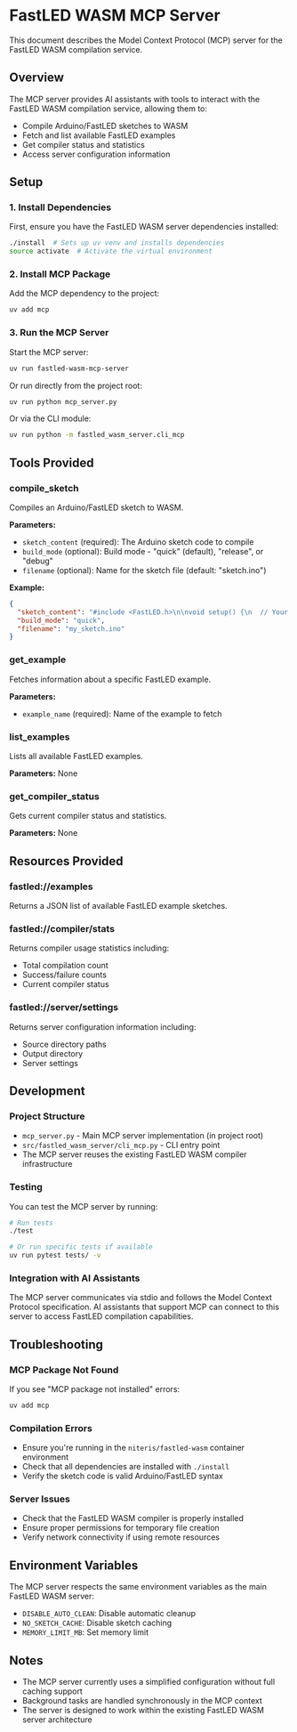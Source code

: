 # FastLED WASM MCP Server

This document describes the Model Context Protocol (MCP) server for the FastLED WASM compilation service.

## Overview

The MCP server provides AI assistants with tools to interact with the FastLED WASM compilation service, allowing them to:

- Compile Arduino/FastLED sketches to WASM
- Fetch and list available FastLED examples
- Get compiler status and statistics
- Access server configuration information

## Setup

### 1. Install Dependencies

First, ensure you have the FastLED WASM server dependencies installed:

```bash
./install  # Sets up uv venv and installs dependencies
source activate  # Activate the virtual environment
```

### 2. Install MCP Package

Add the MCP dependency to the project:

```bash
uv add mcp
```

### 3. Run the MCP Server

Start the MCP server:

```bash
uv run fastled-wasm-mcp-server
```

Or run directly from the project root:

```bash
uv run python mcp_server.py
```

Or via the CLI module:

```bash
uv run python -m fastled_wasm_server.cli_mcp
```

## Tools Provided

### compile_sketch

Compiles an Arduino/FastLED sketch to WASM.

**Parameters:**
- `sketch_content` (required): The Arduino sketch code to compile
- `build_mode` (optional): Build mode - "quick" (default), "release", or "debug"
- `filename` (optional): Name for the sketch file (default: "sketch.ino")

**Example:**
```json
{
  "sketch_content": "#include <FastLED.h>\n\nvoid setup() {\n  // Your setup code\n}\n\nvoid loop() {\n  // Your loop code\n}",
  "build_mode": "quick",
  "filename": "my_sketch.ino"
}
```

### get_example

Fetches information about a specific FastLED example.

**Parameters:**
- `example_name` (required): Name of the example to fetch

### list_examples

Lists all available FastLED examples.

**Parameters:** None

### get_compiler_status

Gets current compiler status and statistics.

**Parameters:** None

## Resources Provided

### fastled://examples

Returns a JSON list of available FastLED example sketches.

### fastled://compiler/stats

Returns compiler usage statistics including:
- Total compilation count
- Success/failure counts
- Current compiler status

### fastled://server/settings

Returns server configuration information including:
- Source directory paths
- Output directory
- Server settings

## Development

### Project Structure

- `mcp_server.py` - Main MCP server implementation (in project root)
- `src/fastled_wasm_server/cli_mcp.py` - CLI entry point
- The MCP server reuses the existing FastLED WASM compiler infrastructure

### Testing

You can test the MCP server by running:

```bash
# Run tests
./test

# Or run specific tests if available
uv run pytest tests/ -v
```

### Integration with AI Assistants

The MCP server communicates via stdio and follows the Model Context Protocol specification. AI assistants that support MCP can connect to this server to access FastLED compilation capabilities.

## Troubleshooting

### MCP Package Not Found

If you see "MCP package not installed" errors:

```bash
uv add mcp
```

### Compilation Errors

- Ensure you're running in the `niteris/fastled-wasm` container environment
- Check that all dependencies are installed with `./install`
- Verify the sketch code is valid Arduino/FastLED syntax

### Server Issues

- Check that the FastLED WASM compiler is properly installed
- Ensure proper permissions for temporary file creation
- Verify network connectivity if using remote resources

## Environment Variables

The MCP server respects the same environment variables as the main FastLED WASM server:

- `DISABLE_AUTO_CLEAN`: Disable automatic cleanup
- `NO_SKETCH_CACHE`: Disable sketch caching
- `MEMORY_LIMIT_MB`: Set memory limit

## Notes

- The MCP server currently uses a simplified configuration without full caching support
- Background tasks are handled synchronously in the MCP context
- The server is designed to work within the existing FastLED WASM server architecture